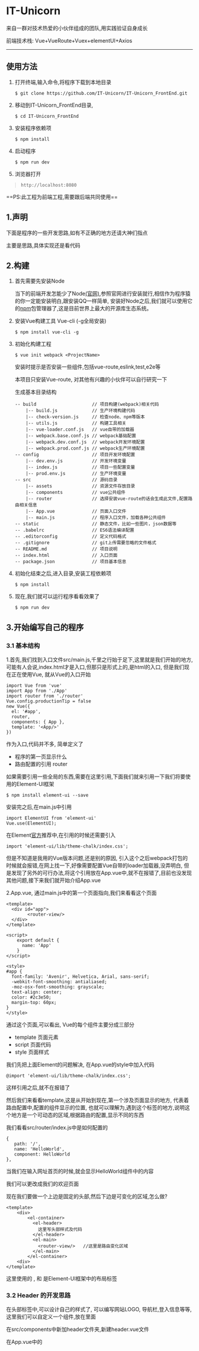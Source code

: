 # IT-Unicorn
来自一群对技术热爱的小伙伴组成的团队,用实践验证自身成长

前端技术栈: Vue+VueRoute+Vuex+elementUI+Axios 

---

## 使用方法
1. 打开终端,输入命令,将程序下载到本地目录
    ```
    $ git clone https://github.com/IT-Unicorn/IT-Unicorn_FrontEnd.git
    ```
2. 移动到IT-Unicorn_FrontEnd目录,
    ```
    $ cd IT-Unicorn_FrontEnd
    ```
3. 安装程序依赖项
    ```
    $ npm install
    ```
4. 启动程序
    ```
    $ npm run dev
    ```
5. 浏览器打开
>     http://localhost:8080

==PS:此工程为前端工程,需要跟后端共同使用==



## 1.声明

下面是程序的一些开发思路,如有不正确的地方还请大神们指点

主要是思路,具体实现还是看代码

## 2.构建

1. 首先需要先安装Node
    
    当下的前端开发怎能少了Node[(官网)](https://nodejs.org/zh-cn/),参照官网进行安装就行,相信作为程序猿的你一定能安装明白,跟安装QQ一样简单, 安装好Node之后,我们就可以使用它的[npm](https://www.npmjs.com/)包管理器了,这是目前世界上最大的开源库生态系统。

2. 安装Vue构建工具 Vue-cli (-g全局安装)
    ```
    $ npm install vue-cli -g
    ```
3. 初始化构建工程
    ```
    $ vue init webpack <ProjectName>
    ```
    安装时提示是否安装一些组件,包括vue-route,eslink,test,e2e等
    
    本项目只安装Vue-route, 对其他有兴趣的小伙伴可以自行研究一下
    
    生成基本目录结构
    ```
    -- build                     // 项目构建(webpack)相关代码
        |-- build.js             // 生产环境构建代码
        |-- check-version.js     // 检查node、npm等版本
        |-- utils.js             // 构建工具相关
        |-- vue-loader.conf.js   // vue自带的加载器
        |-- webpack.base.conf.js // webpack基础配置
        |-- webpack.dev.conf.js  // webpack开发环境配置
        |-- webpack.prod.conf.js // webpack生产环境配置
    -- config                    // 项目开发环境配置
        |-- dev.env.js           // 开发环境变量
        |-- index.js             // 项目一些配置变量
        |-- prod.env.js          // 生产环境变量
    -- src                       // 源码目录
        |-- assets               // 资源文件存放目录
        |-- components           // vue公共组件
        |-- router               // 选择安装vue-route的话会生成此文件,配置路由相关信息
        |-- App.vue              // 页面入口文件
        |-- main.js              // 程序入口文件，加载各种公共组件
    -- static                    // 静态文件，比如一些图片，json数据等
    -- .babelrc                  // ES6语法编译配置
    -- .editorconfig             // 定义代码格式
    -- .gitignore                // git上传需要忽略的文件格式
    -- README.md                 // 项目说明
    -- index.html                // 入口页面
    -- package.json              // 项目基本信息
    ```
    
4. 初始化结束之后,进入目录,安装工程依赖项
    ```
    $ npm install
    ```
5. 现在,我们就可以运行程序看看效果了
    ```
    $ npm run dev
    ```
    
    
## 3.开始编写自己的程序
### 3.1 基本结构
1.首先,我们找到入口文件src/main.js,千里之行始于足下,这里就是我们开始的地方,可能有人会说,index.html才是入口,但那只是形式上的,是html的入口, 但是我们现在正在使用Vue, 就从Vue的入口开始
```
import Vue from 'vue'
import App from './App'
import router from './router'
Vue.config.productionTip = false
new Vue({
  el: '#app',
  router,
  components: { App },
  template: '<App/>'
})
```
作为入口,代码并不多, 简单定义了

+ 程序的第一页显示什么 <App/> 
+ 路由配置的引用    router

如果需要引用一些全局的东西,需要在这里引用,下面我们就来引用一下我们将要使用的Element-UI框架

```
$ npm install element-ui --save
```
安装完之后,在main.js中引用
    
```
import ElementUI from 'element-ui'
Vue.use(ElementUI);
```
在Element[官方](http://element-cn.eleme.io/#/zh-CN)推荐中,在引用的时候还需要引入
```
import 'element-ui/lib/theme-chalk/index.css';
```
但是不知道是我用的Vue版本问题,还是别的原因, 引入这个之后webpack打包的时候就会报错,在网上找一下,好像需要配置Vue自带的loader加载器,没弄明白,  但是发现了另外的可行办法,将这个引用放在App.vue中,就不在报错了,目前也没发现其他问题,接下来我们就开始介绍App.vue

2.App.vue, 通过main.js中的第一个页面指向,我们来看看这个页面
```
<template>
  <div id="app">
        <router-view/>
  </div>
</template>

<script>
    export default {
      name: 'App'
    }
</script>

<style>
#app {
  font-family: 'Avenir', Helvetica, Arial, sans-serif;
  -webkit-font-smoothing: antialiased;
  -moz-osx-font-smoothing: grayscale;
  text-align: center;
  color: #2c3e50;
  margin-top: 60px;
}
</style>
```
通过这个页面,可以看出, Vue的每个组件主要分成三部分
+ template   页面元素
+ script     页面代码
+ style      页面样式

我们先把上面Element的问题解决, 在App.vue的style中加入代码
```
@import 'element-ui/lib/theme-chalk/index.css';
```
这样引用之后,就不在报错了

然后我们来看看template,这是从开始到现在,第一个涉及页面显示的地方, <router-view/> 代表着路由配置中,配置的组件显示的位置, 也就可以理解为,遇到这个标签的地方,说明这个地方是一个可动态的区域,根据路由的配置,显示不同的东西

我们看看src/router/index.js中是如何配置的
```
{
   path: '/',
   name: 'HelloWorld',
   component: HelloWorld
},
```
当我们在输入网址首页的时候,就会显示HelloWorld组件中的内容

我们可以更改成我们的欢迎页面


现在我们要做一个上边是固定的头部,然后下边是可变化的区域,怎么做?
```
<template>
    <div>
        <el-container>
          <el-header>
            这里写头部样式及代码
          </el-header>
          <el-main>
            <router-view/>   //这里是路由变化区域
          </el-main>
        </el-container>     
    <div>
</template>
```

这里使用的 <el-container>,<el-header> 和<el-main> 是Element-UI框架中的布局标签

### 3.2 Header 的开发思路
在头部标签中,可以设计自己的样式了, 可以编写网站LOGO, 导航栏,登入信息等等,这里我们可以自定义一个组件,放在里面

在src/components中新加header文件夹,新建header.vue文件

在App.vue中的<script>标签中引用
```
import Header from '@/components/header/header'

...
//构造器中引入组件
components: {
    'u-header':Header
  }
```
然后<el-header>中使用自定义组件
```
<el-header>
   <u-header></u-header>
</el-header>
```

#### 3.2.1 Header中的Nav

使用<el-menu>定义导航栏,<el-menu-item>菜单项,<el-submenu>带下拉选项的菜单
```
<el-menu router>
    <el-menu-item index="/">首页</el-menu-item>
    <el-submenu index="2">
        <template slot="title">项目</template>
        <el-menu-item index="2-1">选项1</el-menu-item>
        <el-menu-item index="2-2">选项2</el-menu-item>
        <el-menu-item index="2-3">选项3</el-menu-item>
        <el-submenu index="2-4">
            <template slot="title">选项4</template>
            <el-menu-item index="2-4-1">选项1</el-menu-item>
            <el-menu-item index="2-4-2">选项2</el-menu-item>
        </el-submenu>
    </el-submenu>
    <el-menu-item index="/about" >关于我们</el-menu-item>
</el-menu>
```

当<el-menu>中定义router属性时, <el-menu-item>中的index属性直接填写path, 可实现路由跳转